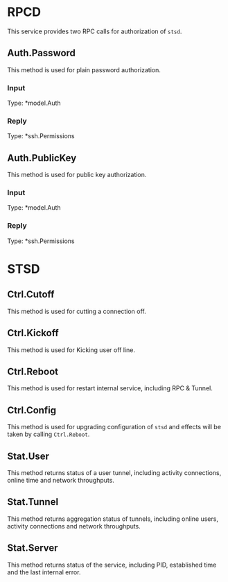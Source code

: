# RPCD

This service provides two RPC calls for authorization of `stsd`.

## Auth.Password

This method is used for plain password authorization.

### Input

Type: \*model.Auth

### Reply

Type: \*ssh.Permissions

## Auth.PublicKey

This method is used for public key authorization.

### Input

Type: \*model.Auth

### Reply

Type: \*ssh.Permissions

# STSD

## Ctrl.Cutoff

This method is used for cutting a connection off.

## Ctrl.Kickoff

This method is used for Kicking user off line.

## Ctrl.Reboot

This method is used for restart internal service, including RPC & Tunnel.

## Ctrl.Config

This method is used for upgrading configuration of `stsd` and effects will be taken by calling `Ctrl.Reboot`.

## Stat.User

This method returns status of a user tunnel, including activity connections, online time and network throughputs.

## Stat.Tunnel

This method returns aggregation status of tunnels, including online users, activity connections and network throughputs.

## Stat.Server

This method returns status of the service, including PID, established time and the last internal error.


